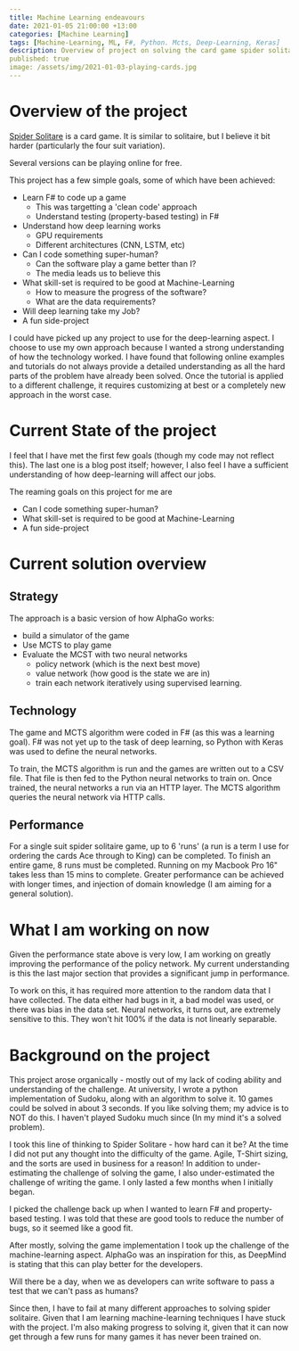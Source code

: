 ```yaml
---
title: Machine Learning endeavours
date: 2021-01-05 21:00:00 +13:00
categories: [Machine Learning]
tags: [Machine-Learning, ML, F#, Python. Mcts, Deep-Learning, Keras]
description: Overview of project on solving the card game spider solitare
published: true
image: /assets/img/2021-01-03-playing-cards.jpg
---
```


# Overview of the project 

[Spider Solitare](https://en.wikipedia.org/wiki/Spider_(solitaire)) is a card game. It is similar to solitaire, but I believe it bit harder (particularly the four suit variation). 

Several versions can be playing online for free. 

This project has a few simple goals, some of which have been achieved:

- Learn F# to code up a game
    - This was targetting a 'clean code' approach
    - Understand testing (property-based testing) in F#
- Understand how deep learning works    
    - GPU requirements
    - Different architectures (CNN, LSTM, etc)
- Can I code something super-human?
    - Can the software play a game better than I?
    - The media leads us to believe this
- What skill-set is required to be good at Machine-Learning
    - How to measure the progress of the software?
    - What are the data requirements? 
- Will deep learning take my Job?
- A fun side-project

I could have picked up any project to use for the deep-learning aspect. I choose to use my own approach because I wanted a strong understanding of how the technology worked. 
I have found that following online examples and tutorials do not always provide a detailed understanding as all the hard parts of the problem have already been solved. Once the tutorial is applied to a different challenge, it requires customizing at best or a completely new approach in the worst case. 

# Current State of the project

I feel that I have met the first few goals (though my code may not reflect this). The last one is a blog post itself; however, I also feel I have a sufficient understanding of how deep-learning will affect our jobs. 

The reaming goals on this project for me are

- Can I code something super-human?
- What skill-set is required to be good at Machine-Learning
- A fun side-project

# Current solution overview

## Strategy

The approach is a basic version of how AlphaGo works:
- build a simulator of the game
- Use MCTS to play game
- Evaluate the MCST with two neural networks 
    - policy network (which is the next best move)
    - value network (how good is the state we are in)
    - train each network iteratively using supervised learning. 

## Technology    

The game and MCTS algorithm were coded in F# (as this was a learning goal). F# was not yet up to the task of deep learning, so Python with Keras was used to define the neural networks. 

To train, the MCTS algorithm is run and the games are written out to a CSV file. That file is then fed to the Python neural networks to train on. Once trained, the neural networks a run via an HTTP layer. The MCTS algorithm queries the neural network via HTTP calls. 

## Performance

For a single suit spider solitaire game, up to 6 'runs' (a run is a term I use for ordering the cards Ace through to King) can be completed. To finish an entire game, 8 runs must be completed. Running on my Macbook Pro 16" takes less than 15 mins to complete. Greater performance can be achieved with longer times, and injection of domain knowledge (I am aiming for a general solution). 

# What I am working on now

Given the performance state above is very low, I am working on greatly improving the performance of the policy network. My current understanding is this the last major section that provides a significant jump in performance. 

To work on this, it has required more attention to the random data that I have collected. The data either had bugs in it, a bad model was used, or there was bias in the data set. Neural networks, it turns out, are extremely sensitive to this. They won't hit 100% if the data is not linearly separable. 

# Background on the project

This project arose organically - mostly out of my lack of coding ability and understanding of the challenge. At university, I wrote a python implementation of Sudoku, along with an algorithm to solve it. 10 games could be solved in about 3 seconds. If you like solving them; my advice is to NOT do this. I haven't played Sudoku much since (In my mind it's a solved problem). 

I took this line of thinking to Spider Solitare - how hard can it be? At the time I did not put any thought into the difficulty of the game. Agile, T-Shirt sizing, and the sorts are used in business for a reason! In addition to under-estimating the challenge of solving the game, I also under-estimated the challenge of writing the game. I only lasted a few months when I initially began. 

I picked the challenge back up when I wanted to learn F# and property-based testing. I was told that these are good tools to reduce the number of bugs, so it seemed like a good fit. 

After mostly, solving the game implementation I took up the challenge of the machine-learning aspect. AlphaGo was an inspiration for this, as DeepMind is stating that this can play better for the developers. 

Will there be a day, when we as developers can write software to pass a test that we can't pass as humans? 

Since then, I have to fail at many different approaches to solving spider solitaire. Given that I am learning machine-learning techniques I have stuck with the project. I'm also making progress to solving it, given that it can now get through a few runs for many games it has never been trained on. 


